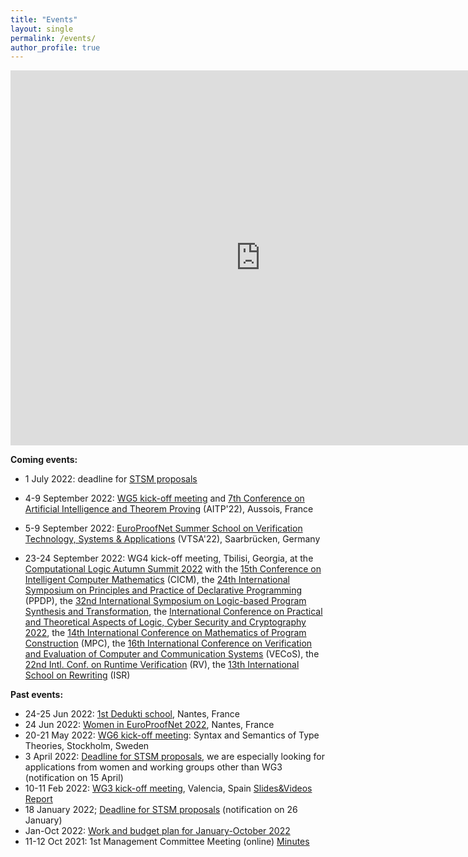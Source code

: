 ```yaml
---
title: "Events"
layout: single
permalink: /events/
author_profile: true
---
```


<iframe src="https://calendar.google.com/calendar/embed?src=tifr4i78iakfnioku9bebr7dhc%40group.calendar.google.com&ctz=Europe%2FParis" style="border: 0" width="800" height="600" frameborder="0" scrolling="no"></iframe>

**Coming events:**

- 1 July 2022: deadline for [STSM proposals](../grants)

- 4-9 September 2022: [WG5 kick-off meeting](/wg5-aitp22) and [7th Conference on Artificial Intelligence and Theorem Proving](http://aitp-conference.org/2022/) (AITP'22), Aussois, France

- 5-9 September 2022: [EuroProofNet Summer School on Verification Technology, Systems & Applications](https://resources.mpi-inf.mpg.de/departments/rg1/conferences/vtsa22/) (VTSA'22), Saarbrücken, Germany

- 23-24 September 2022: WG4 kick-off meeting, Tbilisi, Georgia, at the [Computational Logic Autumn Summit 2022](https://viam.science.tsu.ge/clas2022/) with the [15th Conference on Intelligent Computer Mathematics](https://cicm-conference.org/2022/cicm.php) (CICM), the [24th International Symposium on Principles and Practice of Declarative Programming](https://software.imdea.org/Conferences/PPDP2022/) (PPDP), the [32nd International Symposium on Logic-based Program Synthesis and Transformation](https://lopstr2022.webs.upv.es/), the [International Conference on Practical and Theoretical Aspects of Logic, Cyber Security and Cryptography 2022](https://cs.omu.edu.tr/blacksea2022/), the [14th International Conference on Mathematics of Program Construction](https://www.macs.hw.ac.uk/mpc22/) (MPC), the [16th International Conference on Verification and Evaluation of Computer and Communication Systems](http://vecos-world.org/2022/) (VECoS), the [22nd Intl. Conf. on Runtime Verification](https://rv22.gitlab.io/) (RV), the [13th International School on Rewriting](https://viam.science.tsu.ge/clas2022/isr/) (ISR)

**Past events:**

- 24-25 Jun 2022: [1st Dedukti school](/dedukti-school-2022), Nantes, France
- 24 Jun 2022: [Women in EuroProofNet 2022](/women-epn-2022), Nantes, France
- 20-21 May 2022: [WG6 kick-off meeting](/wg6-kickoff-stockholm): Syntax and Semantics of Type Theories, Stockholm, Sweden
- 3 April 2022: [Deadline for STSM proposals](/grants), we are especially looking for applications from women and working groups other than WG3 (notification on 15 April)
- 10-11 Feb 2022: [WG3 kick-off meeting](https://europroofnet.github.io/wg3-meeting1), Valencia, Spain [Slides&Videos](https://europroofnet.github.io/wg3-meeting1-program) [Report](https://europroofnet.github.io/_pages/WG3/Feb2022/ReportWG3meeting.pdf)
- 18 January 2022; [Deadline for STSM proposals](/grants) (notification on 26 January)
- Jan-Oct 2022: [Work and budget plan for January-October 2022](https://europroofnet.github.io/work-plan-1/)
- 11-12 Oct 2021: 1st Management Committee Meeting (online) [Minutes](/assets/documents/MC1-minutes.pdf)
